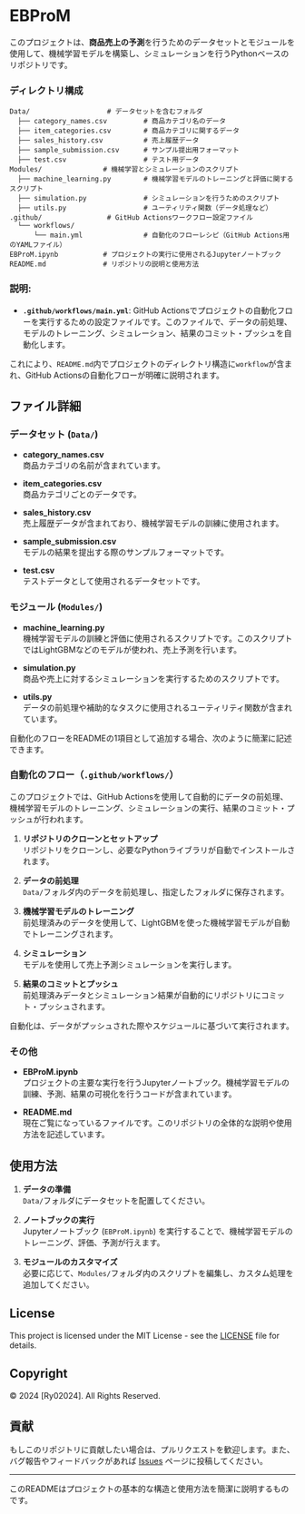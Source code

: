 # EBProM

このプロジェクトは、**商品売上の予測**を行うためのデータセットとモジュールを使用して、機械学習モデルを構築し、シミュレーションを行うPythonベースのリポジトリです。

### ディレクトリ構成

```
Data/                   # データセットを含むフォルダ
  ├── category_names.csv         # 商品カテゴリ名のデータ
  ├── item_categories.csv        # 商品カテゴリに関するデータ
  ├── sales_history.csv          # 売上履歴データ
  ├── sample_submission.csv      # サンプル提出用フォーマット
  ├── test.csv                   # テスト用データ
Modules/               # 機械学習とシミュレーションのスクリプト
  ├── machine_learning.py        # 機械学習モデルのトレーニングと評価に関するスクリプト
  ├── simulation.py              # シミュレーションを行うためのスクリプト
  ├── utils.py                   # ユーティリティ関数（データ処理など）
.github/                # GitHub Actionsワークフロー設定ファイル
  └── workflows/        
      └── main.yml               # 自動化のフローレシピ（GitHub Actions用のYAMLファイル）
EBProM.ipynb           # プロジェクトの実行に使用されるJupyterノートブック
README.md              # リポジトリの説明と使用方法
```

### 説明:
- **`.github/workflows/main.yml`**: GitHub Actionsでプロジェクトの自動化フローを実行するための設定ファイルです。このファイルで、データの前処理、モデルのトレーニング、シミュレーション、結果のコミット・プッシュを自動化します。

これにより、`README.md`内でプロジェクトのディレクトリ構造に`workflow`が含まれ、GitHub Actionsの自動化フローが明確に説明されます。

## ファイル詳細

### データセット (`Data/`)

- **category_names.csv**  
  商品カテゴリの名前が含まれています。

- **item_categories.csv**  
  商品カテゴリごとのデータです。

- **sales_history.csv**  
  売上履歴データが含まれており、機械学習モデルの訓練に使用されます。

- **sample_submission.csv**  
  モデルの結果を提出する際のサンプルフォーマットです。

- **test.csv**  
  テストデータとして使用されるデータセットです。

### モジュール (`Modules/`)

- **machine_learning.py**  
  機械学習モデルの訓練と評価に使用されるスクリプトです。このスクリプトではLightGBMなどのモデルが使われ、売上予測を行います。

- **simulation.py**  
  商品や売上に対するシミュレーションを実行するためのスクリプトです。

- **utils.py**  
  データの前処理や補助的なタスクに使用されるユーティリティ関数が含まれています。

自動化のフローをREADMEの1項目として追加する場合、次のように簡潔に記述できます。

### 自動化のフロー（`.github/workflows/`）

このプロジェクトでは、GitHub Actionsを使用して自動的にデータの前処理、機械学習モデルのトレーニング、シミュレーションの実行、結果のコミット・プッシュが行われます。

1. **リポジトリのクローンとセットアップ**  
   リポジトリをクローンし、必要なPythonライブラリが自動でインストールされます。

2. **データの前処理**  
   `Data/`フォルダ内のデータを前処理し、指定したフォルダに保存されます。

3. **機械学習モデルのトレーニング**  
   前処理済みのデータを使用して、LightGBMを使った機械学習モデルが自動でトレーニングされます。

4. **シミュレーション**  
   モデルを使用して売上予測シミュレーションを実行します。

5. **結果のコミットとプッシュ**  
   前処理済みデータとシミュレーション結果が自動的にリポジトリにコミット・プッシュされます。

自動化は、データがプッシュされた際やスケジュールに基づいて実行されます。

### その他

- **EBProM.ipynb**  
  プロジェクトの主要な実行を行うJupyterノートブック。機械学習モデルの訓練、予測、結果の可視化を行うコードが含まれています。

- **README.md**  
  現在ご覧になっているファイルです。このリポジトリの全体的な説明や使用方法を記述しています。

## 使用方法

1. **データの準備**  
   `Data/`フォルダにデータセットを配置してください。

2. **ノートブックの実行**  
   Jupyterノートブック (`EBProM.ipynb`) を実行することで、機械学習モデルのトレーニング、評価、予測が行えます。

3. **モジュールのカスタマイズ**  
   必要に応じて、`Modules/`フォルダ内のスクリプトを編集し、カスタム処理を追加してください。

## License
This project is licensed under the MIT License - see the [LICENSE](LICENSE) file for details.

## Copyright
© 2024 [Ry02024]. All Rights Reserved.

## 貢献

もしこのリポジトリに貢献したい場合は、プルリクエストを歓迎します。また、バグ報告やフィードバックがあれば [Issues](https://github.com/ユーザー名/リポジトリ名/issues) ページに投稿してください。

---

このREADMEはプロジェクトの基本的な構造と使用方法を簡潔に説明するものです。
